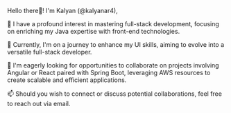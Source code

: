Hello there👋! I'm Kalyan (@kalyanar4),

👀 I have a profound interest in mastering full-stack development, focusing on enriching my Java expertise with front-end technologies.

🌱 Currently, I'm on a journey to enhance my UI skills, aiming to evolve into a versatile full-stack developer.

💞️ I'm eagerly looking for opportunities to collaborate on projects involving Angular or React paired with Spring Boot, leveraging AWS resources to create scalable and efficient applications.

📫 Should you wish to connect or discuss potential collaborations, feel free to reach out via email.

<!---
kalyanar4/kalyanar4 is a ✨ special ✨ repository because its `README.md` (this file) appears on your GitHub profile.
You can click the Preview link to take a look at your changes.
--->
